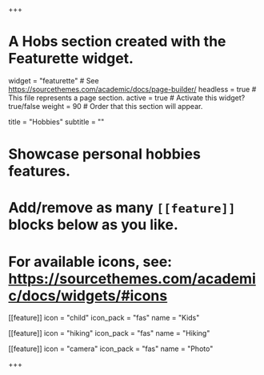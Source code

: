 +++

# A Hobs section created with the Featurette widget.

widget = "featurette"  # See https://sourcethemes.com/academic/docs/page-builder/
headless = true  # This file represents a page section.
active = true  # Activate this widget? true/false
weight = 90  # Order that this section will appear.

title = "Hobbies"
subtitle = ""


# Showcase personal hobbies features.
# Add/remove as many `[[feature]]` blocks below as you like.
# For available icons, see: https://sourcethemes.com/academic/docs/widgets/#icons

[[feature]]
  icon = "child"
  icon_pack = "fas"
  name = "Kids"

[[feature]]
  icon = "hiking"
  icon_pack = "fas"
  name = "Hiking"

[[feature]]
  icon = "camera"
  icon_pack = "fas"
  name = "Photo"


+++